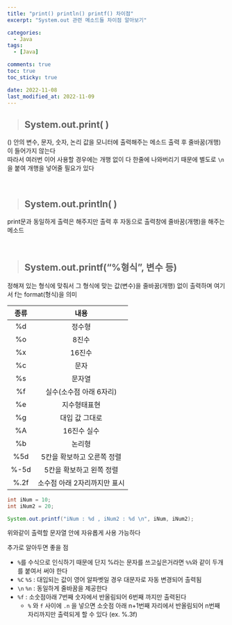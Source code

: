 ```yaml
---
title: "print() println() printf() 차이점"
excerpt: "System.out 관련 메소드들 차이점 알아보기"

categories:
  - Java
tags:
  - [Java]

comments: true
toc: true
toc_sticky: true

date: 2022-11-08
last_modified_at: 2022-11-09
---
```


> ## System.out.print( )

() 안의 변수, 문자, 숫자, 논리 값을 모니터에 출력해주는 메소드
출력 후 줄바꿈(개행)이 들어가지 않는다  
따라서 여러번 이어 사용할 경우에는 개행 없이 다 한줄에 나와버리기 때문에 별도로 `\n`을 붙여 개행을 넣어줄 필요가 있다

<br>

> ## System.out.println( )

print문과 동일하게 출력은 해주지만 출력 후 자동으로 출력창에 줄바꿈(개행)을 해주는 메소드

<br>

> ## System.out.printf(“%형식”, 변수 등)

정해져 있는 형식에 맞춰서 그 형식에 맞는 값(변수)을 줄바꿈(개행) 없이 출력하며 여기서 f는 format(형식)을 의미

| 종류 |             내용             |
| :--: | :--------------------------: |
|  %d  |            정수형            |
|  %o  |            8진수             |
|  %x  |            16진수            |
|  %c  |             문자             |
|  %s  |            문자열            |
|  %f  |   실수(소수점 아래 6자리)    |
|  %e  |         지수형태표현         |
|  %g  |        대입 값 그대로        |
|  %A  |         16진수 실수          |
|  %b  |            논리형            |
| %5d  |  5칸을 확보하고 오른쪽 정렬  |
| %-5d |   5칸을 확보하고 왼쪽 정렬   |
| %.2f | 소수점 아래 2자리까지만 표시 |

```java
int iNum = 10;
int iNum2 = 20;

System.out.printf("iNum : %d , iNum2 : %d \n", iNum, iNum2);
```

위와같이 출력할 문자열 안에 자유롭게 사용 가능하다

추가로 알아두면 좋을 점

- `%`를 수식으로 인식하기 때문에 단지 %라는 문자를 쓰고싶은거라면 `%%`와 같이 두개를 붙여서 써야 한다
- `%C` `%S` : 대입되는 값이 영어 알파벳일 경우 대문자로 자동 변경되어 출력됨
- `\n` `%n` : 동일하게 줄바꿈을 제공한다
- `%f` : 소숫점아래 7번째 숫자에서 반올림되어 6번째 까지만 출력된다
  - `%` 와 `f` 사이에 `.n` 을 넣으면 소숫점 아래 n+1번째 자리에서 반올림되어 n번째 자리까지만 출력되게 할 수 있다 (ex. %.3f)
